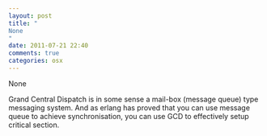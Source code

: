 ```yaml
---
layout: post
title: "
None
"
date: 2011-07-21 22:40
comments: true
categories: osx
---
```


None


Grand Central Dispatch is in some sense a mail-box (message queue) type messaging system. And as erlang has proved that you can use message queue to achieve synchronisation, you can use GCD to effectively setup critical section.

